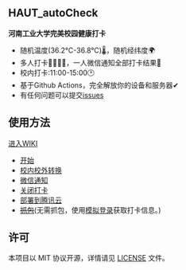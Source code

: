 ## HAUT_autoCheck

**河南工业大学完美校园健康打卡**
- 随机温度(36.2℃-36.8℃)🌡，随机经纬度🌍
- 多人打卡👨‍👩‍👧‍👧，一人微信通知全部打卡结果💬
- 校内打卡:11:00-15:00🕑
- 基于Github Actions，完全解放你的设备和服务器✔
- 有任何问题可以提交[issues](https://github.com/YooKing/HAUT_autoCheck/issues/new)

## 使用方法 
[进入WIKI](https://github.com/YooKing/HAUT_autoCheck/wiki)
- [开始](https://github.com/YooKing/HAUT_autoCheck/wiki#开始)
- [校内校外转换](https://github.com/YooKing/HAUT_autoCheck/wiki#校内校外转换)
- [微信通知](https://github.com/YooKing/HAUT_autoCheck/wiki#微信通知)  
- [关闭打卡](https://github.com/YooKing/HAUT_autoCheck/wiki#关闭打卡)
- [部署到腾讯云](https://github.com/Revincx/HAUT_autoCheck_SCF)  
- ~~[抓包](https://github.com/YooKing/HAUT_autoCheck/wiki#zhuabao)~~(无需抓包，使用[模拟登录](https://github.com/zhongbr/wanmei_campus)获取打卡信息。)
 
## 许可
本项目以 MIT 协议开源，详情请见 [LICENSE](LICENSE) 文件。
